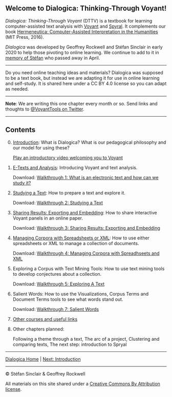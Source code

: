 ## Welcome to Dialogica: Thinking-Through Voyant!
*Dialogica: Thinking-Through Voyant* (DTTV) is a textbook for learning computer-assisted text analysis with [Voyant](https://voyant-tools.org) and [Spyral](https://voyant-tools.org/spyral/). It complements our book [Hermeneutica: Computer-Assisted Interpretation in the Humanities](http://hermeneuti.ca) (MIT Press, 2016). 

*Dialogica* was developed by Geoffrey Rockwell and Stéfan Sinclair in early 2020 to help those pivoting to online learning. We continue to add to it in [memory of Stéfan](https://csdh-schn.org/stefan-sinclair-in-memoriam-2/) who passed away in April. 

---

Do you need online teaching ideas and materials? Dialogica was supposed to be a text book, but instead we are adapting it for use in online learning and self-study. It is shared here under a CC BY 4.0 license so you can adapt as needed.

---

**Note**: We are writing this one chapter every month or so. Send links and thoughts to [@VoyantTools on Twitter](https://twitter.com/VoyantTools).

----

## Contents

0. [Introduction](/intro.md): What is Dialogica? What is our pedagogical philosophy and our model for using these?

    [Play an introductory video welcoming you to Voyant](https://youtu.be/nwzQ2sxhPKo)

1. [E-Texts and Analysis](/etexts.md): Introducing Voyant and text analysis.

    Download: [Walkthrough 1: What is an electronic text and how can we study it?](https://drive.google.com/drive/u/0/folders/1a2VRBO_vULjZ7t5t2DA8wMN0hQNC18zw)

2. [Studying a Text](/study.md): How to prepare a text and explore it.

    Download: [Walkthrough 2: Studying a Text](https://drive.google.com/drive/u/0/folders/1a2VRBO_vULjZ7t5t2DA8wMN0hQNC18zw)

3. [Sharing Results: Exporting and Embedding](/share.md): How to share interactive Voyant panels in an online paper.

    Download: [Walkthrough 3: Sharing Results: Exporting and Embedding](https://drive.google.com/drive/u/0/folders/1a2VRBO_vULjZ7t5t2DA8wMN0hQNC18zw)

4. [Managing Corpora with Spreadsheets or XML](sheetAndXML.md): How to use either spreadsheets or XML to manage a collection of documents.

    Download: [Walkthrough 4: Managing Corpora with Spreadhseets and XML](https://drive.google.com/drive/u/0/folders/1a2VRBO_vULjZ7t5t2DA8wMN0hQNC18zw)

5. Exploring a Corpus with Text Mining Tools: How to use text mining tools to develop conjectures about a collection.

    Download: [Walkthrough 5: Exploring A Text](https://drive.google.com/drive/u/0/folders/1a2VRBO_vULjZ7t5t2DA8wMN0hQNC18zw)

6. Salient Words: How to use the Visualizations, Corpus Terms and Document Terms tools to see what words stand out.

    Download: [Walkthrough 7: Salient Words](https://drive.google.com/drive/u/0/folders/1a2VRBO_vULjZ7t5t2DA8wMN0hQNC18zw)

1. [Other courses and useful links](/other.md)

1. Other chapters planned:

    Following a theme through a text, The arc of a project, Clustering and comparing texts, The next step: introduction to Spryal
    

----

[Dialogica Home](/index.md) | [Next: Introduction](/intro.md)

----
&copy; Stéfan Sinclair & Geoffrey Rockwell

All materials on this site shared under a [Creative Commons By Attribution license](https://creativecommons.org/licenses/by/4.0/).

